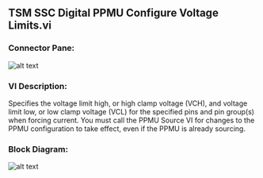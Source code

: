 ## **TSM SSC Digital PPMU Configure Voltage Limits.vi**
### Connector Pane:
![alt text](/Instrument%20Control/Digital/PPMU/TSM%20SSC%20Digital%20PPMU%20Configure%20Voltage%20Limits.vic.png "TSM SSC Digital PPMU Configure Voltage Limits.vi connector pane")

### VI Description:
Specifies the voltage limit high, or high clamp voltage (VCH), and voltage limit low, or low clamp voltage (VCL) for the specified pins and pin group(s) when forcing current. You must call the PPMU Source VI for changes to the PPMU configuration to take effect, even if the PPMU is already sourcing.

### Block Diagram:
![alt text](/Instrument%20Control/Digital/PPMU/TSM%20SSC%20Digital%20PPMU%20Configure%20Voltage%20Limits.vid.png "TSM SSC Digital PPMU Configure Voltage Limits.vi block diagram")
